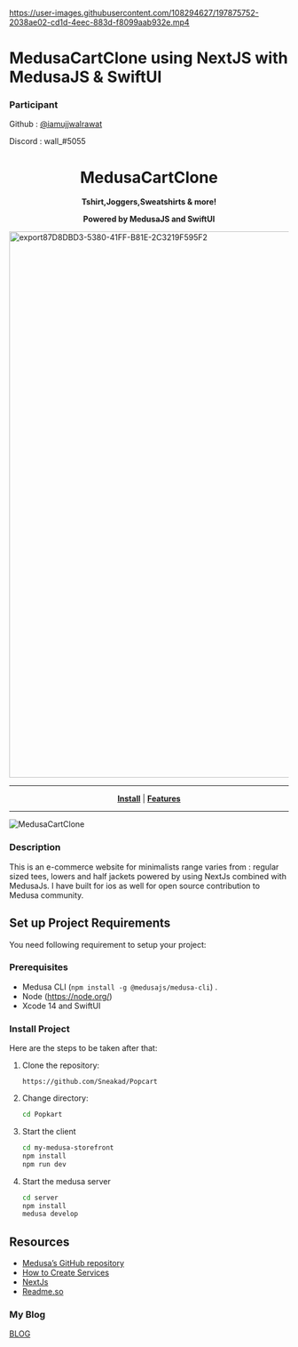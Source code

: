 

https://user-images.githubusercontent.com/108294627/197875752-2038ae02-cd1d-4eec-883d-f8099aab932e.mp4

# MedusaCartClone using NextJS with MedusaJS & SwiftUI 

### Participant

Github : [@iamujjwalrawat](https://github.com/iamujjwalrawat) 

Discord : wall_#5055
 
<h1 align="center" style="font-weight: bold;">MedusaCartClone</h1>
<p align="center" style="font-weight: bold;">Tshirt,Joggers,Sweatshirts & more! </p>
<p align="center" style="font-weight: bold;">Powered by MedusaJS and SwiftUI </p>
<img width="983" alt="export87D8DBD3-5380-41FF-B81E-2C3219F595F2" src="https://user-images.githubusercontent.com/108294627/197875024-ed0f1dd6-2536-49c7-b1a0-4c1993927ba8.png">

---
<p align="center">
<strong><a href="#Installation">Install</a></strong>
|
<strong><a href="#Features">Features</a></strong>

</p>

---

![MedusaCartClone](https://user-images.githubusercontent.com/108294627/197883295-1210dfac-379e-4dc5-bd6e-1888e05a2d9c.png)

### Description

This is an e-commerce website for minimalists range varies from : regular sized tees, lowers and half jackets powered by using NextJs combined with MedusaJs.
I have built for ios as well for open source contribution to Medusa community.

## Set up Project Requirements

You need following requirement to setup your project:

### Prerequisites

- Medusa CLI (```npm install -g @medusajs/medusa-cli```) .
- Node (https://node.org/)
- Xcode 14 and SwiftUI

### Install Project

Here are the steps to be taken after that:


1. Clone the repository:

    ```
    https://github.com/Sneakad/Popcart
    ```

2. Change directory:
    ```bash
    cd Popkart
    ```
3. Start the client
    ```bash
    cd my-medusa-storefront
    npm install
    npm run dev
    ```
4. Start the medusa server
    ```bash
    cd server
    npm install
    medusa develop
    ```
## Resources

- [Medusa’s GitHub repository](https://github.com/medusajs/medusa)
- [How to Create Services](https://docs.medusajs.com/advanced/backend/services/create-service)
- [NextJs](https://nextjs.org/)
- [Readme.so](https://readme.so/editor)

### My Blog
[BLOG](https://medium.com/@walrusurj)
